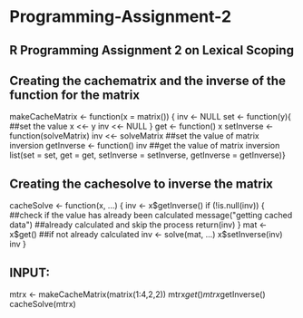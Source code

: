 # Programming-Assignment-2
## R Programming Assignment 2 on Lexical Scoping




## Creating the cachematrix and the inverse of the function for the matrix
makeCacheMatrix <- function(x = matrix()) {
inv <- NULL
set <- function(y){												                        ##set the value
x <<- y
inv <<- NULL
}
get <- function() x
setInverse <- function(solveMatrix) inv <<- solveMatrix						##set the value of matrix inversion
getInverse <- function() inv											                ##get the value of matrix inversion
list(set = set, get = get, setInverse = setInverse, getInverse = getInverse)}





## Creating the cachesolve to inverse the matrix
cacheSolve <- function(x, ...) {
inv <- x$getInverse()
if (!is.null(inv)) {                                               ##check if the value has already been calculated
message("getting cached data")                                     ##already calculated and skip the process
return(inv)
}
mat <- x$get()                                                     ##if not already calculated
inv <- solve(mat, ...)
x$setInverse(inv)
inv
}






## INPUT:
mtrx <- makeCacheMatrix(matrix(1:4,2,2))
mtrx$get()
mtrx$getInverse()
cacheSolve(mtrx)
